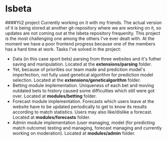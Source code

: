 lsbeta
======
####Yii2 project
Currently working on it with my friends. The actual version of it is being stored at another git-repository where we are working on it, so updates are not coming out at the lsbeta repository frequenlty. This project is the most challenging one among the others I've ever dealt with. At the moment we have a poor frontend progress because one of the members has a hard time at work.
Tasks I've solved in the project:
- Data (in this case sport bets) parsing from three websites and it's futher saving and manipulation. Located at the **extensions/parsing** folder.
- Yet, because of priorities our team made and prediction model's imperfection, not fully used genetical algorithm for prediction model selection. Located at the **extensions/geneticalgorithm** folder.
- Betting module implementation. Uniqueness of each bet and  moving outdated bets to history caused some difficulties which still were got over. Located at **modules/betting** folder.
- Forecast module implementation. Forecasts which users leave at the website have to be updated periodically to get to know its results according to match statistics. Users may also like/dislike a forecast. Located at **modules/forecasts** folder.
- Admin module implementation (user managing, model (for predicting match outcome)  testing and managing, forecast managing and currently working on moderation). Located at **modules/admin** folder.
